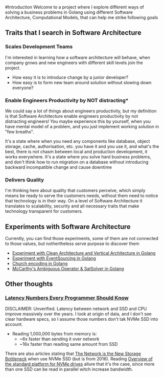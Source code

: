 #Introduction
Welcome to a project where I explore different ways of solving a business problems in Golang using different Software Architecture, Computational Models, that can help me strike following goals

## Traits that I search in Software Architecture
### Scales Development Teams
I'm interested in learning how a software architecture will behave, when company grows and new engineers with different skill levels join the project. 
- How easy it is to introduce change by a junior developer? 
- How easy is to form new team around solution without slowing down everyone? 

### Enable Engineers Productivity by NOT distracting*
We could say a lot of things about engineers productivity, but my definition is that Software Architecture enable engineers productivity by not distracting engineers! 
You maybe experience this by yourself, when you have mental model of a problem, and you just implement working solution in "few breaths". 

It's a state where when you need any components like database, object storage, cache, authorisation, etc. you have it and you use it, and what's the best, there is not chasm between local and production development, it works everywhere.
It's a state where you solve hard business problems, and don't think how to run migration on a database without introducing backward incompatible change and cause downtime

### Delivers Quality
I'm thinking here about quality that customers perceive, which simply means be ready to serve the customers needs, without them need to notice that technology is in their way.
On a level of Software Architecture it translates to scalability, security and all necessary traits that make technology transparent for customers.

## Experiments with Software Architecture
Currently, you can find those experiments, some of them are not connected to those values, but nothertheless serve purpose to discover them
- [Experiment with Clean Architecture and Vertical Architecture in Golang](./clean-vertical/README.md)
- [Experiment with EventSourcing in Golang](./eventsourcing/README.md)
- [Church encoding in Golang](./churchencoding/README.md)
- [McCarthy's Ambiguous Operator & SatSolver in Golang](./continuations/README.md)

## Other thoughts
### [Latency Numbers Every Programmer Should Know](https://colin-scott.github.io/personal_website/research/interactive_latency.html)
DISCLAIMER: Unverified.
Latency between network and SSD and CPU improve massively over the years. 
I look at origin of data, and I don't see clear hardware specs, so I assume those numbers don't tak NVMe SSD into account. 
- Reading 1,000,000 bytes from memory is:
  - ~6x faster than sending it over network
  - ~16x faster than reading same amount from SSD

There are also articles stating that [The Network is the New Storage Bottleneck](https://www.datanami.com/2016/11/10/network-new-storage-bottleneck/) when use NVMe SSD (but is from 2016).
Reading [Overview of the standard platform for NVMe drives](https://systemadminspro.com/7-bottlenecks-of-the-nvme-server-platform/) 
allure that it's the case, since more than one SSD can be read in parallel witch increase bandwidth.

